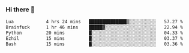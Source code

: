 ### Hi there 👋

<!--
**gustavkrist/gustavkrist** is a ✨ _special_ ✨ repository because its `README.md` (this file) appears on your GitHub profile.

Here are some ideas to get you started:

- 🔭 I’m currently working on ...
- 🌱 I’m currently learning ...
- 👯 I’m looking to collaborate on ...
- 🤔 I’m looking for help with ...
- 💬 Ask me about ...
- 📫 How to reach me: ...
- 😄 Pronouns: ...
- ⚡ Fun fact: ...
-->

<!--START_SECTION:waka-->

```txt
Lua            4 hrs 24 mins   ██████████████▒░░░░░░░░░░   57.27 %
Brainfuck      1 hr 46 mins    █████▓░░░░░░░░░░░░░░░░░░░   22.94 %
Python         20 mins         █░░░░░░░░░░░░░░░░░░░░░░░░   04.33 %
Ezhil          15 mins         █░░░░░░░░░░░░░░░░░░░░░░░░   03.37 %
Bash           15 mins         █░░░░░░░░░░░░░░░░░░░░░░░░   03.36 %
```

<!--END_SECTION:waka-->
